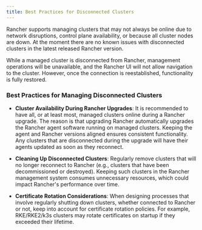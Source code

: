 ```yaml
---
title: Best Practices for Disconnected Clusters
---
```


<head>
  <link rel="canonical" href="https://ranchermanager.docs.rancher.com/reference-guides/best-practices/disconnected-clusters"/>
</head>

Rancher supports managing clusters that may not always be online due to network disruptions, control plane availability, or because all cluster nodes are down. At the moment there are no known issues with disconnected clusters in the latest released Rancher version.

While a managed cluster is disconnected from Rancher, management operations will be unavailable, and the Rancher UI will not allow navigation to the cluster. However, once the connection is reestablished, functionality is fully restored.

### Best Practices for Managing Disconnected Clusters

- **Cluster Availability During Rancher Upgrades**: It is recommended to have all, or at least most, managed clusters online during a Rancher upgrade. The reason is that upgrading Rancher automatically upgrades the Rancher agent software running on managed clusters. Keeping the agent and Rancher versions aligned ensures consistent functionality. Any clusters that are disconnected during the upgrade will have their agents updated as soon as they reconnect.

- **Cleaning Up Disconnected Clusters**: Regularly remove clusters that will no longer reconnect to Rancher (e.g., clusters that have been decommissioned or destroyed). Keeping such clusters in the Rancher management system consumes unnecessary resources, which could impact Rancher's performance over time.

- **Certificate Rotation Considerations**: When designing processes that involve regularly shutting down clusters, whether connected to Rancher or not, keep into account for certificate rotation policies. For example, RKE/RKE2/k3s clusters may rotate certificates on startup if they exceeded their lifetime.
